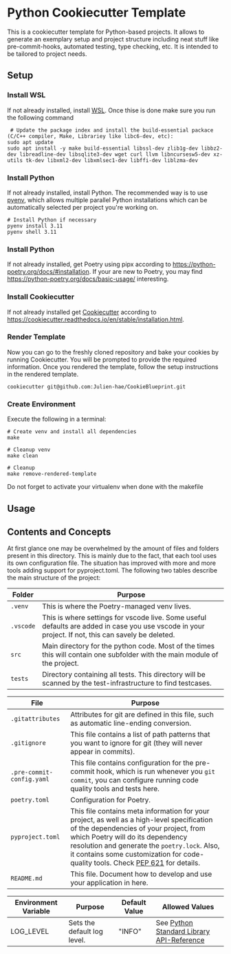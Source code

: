 # Python Cookiecutter Template

This is a cookiecutter template for Python-based projects. It allows to generate an exemplary setup and project structure including neat stuff like pre-commit-hooks, automated testing, type checking, etc. It is intended to be tailored to project needs.

## Setup
### Install WSL
If not already installed, install [WSL](https://learn.microsoft.com/en-us/windows/wsl/install).
Once thise is done make sure you run the following command

```shell
 # Update the package index and install the build-essential packace (C/C++ compiler, Make, Librariey like libc6-dev, etc):
sudo apt update
sudo apt install -y make build-essential libssl-dev zlib1g-dev libbz2-dev libreadline-dev libsqlite3-dev wget curl llvm libncursesw5-dev xz-utils tk-dev libxml2-dev libxmlsec1-dev libffi-dev liblzma-dev
```
### Install Python
If not already installed, install Python. The recommended way is to use [pyenv](https://github.com/pyenv/pyenv), which allows multiple parallel Python installations which can be automatically selected per project you're working on.

```shell
# Install Python if necessary
pyenv install 3.11
pyenv shell 3.11
```
### Install Python
If not already installed, get Poetry using pipx according to <https://python-poetry.org/docs/#installation>. If your are new to Poetry, you may find <https://python-poetry.org/docs/basic-usage/> interesting.
### Install Cookiecutter
If not already installed get [Cookiecutter](https://cookiecutter.readthedocs.io/en/stable/index.html) according to <https://cookiecutter.readthedocs.io/en/stable/installation.html>.

### Render Template
Now you can go to the freshly cloned repository and bake your cookies by running Cookiecutter. You will be prompted to provide the required information. Once you rendered the template, follow the setup instructions in the rendered template.

```shell
cookiecutter git@github.com:Julien-hae/CookieBlueprint.git
```

### Create Environment
Execute the following in a terminal:
```shell
# Create venv and install all dependencies
make

# Cleanup venv
make clean

# Cleanup
make remove-rendered-template
```
Do not forget to activate your virtualenv when done with the makefile
## Usage

## Contents and Concepts

At first glance one may be overwhelmed by the amount of files and folders present in this directory. This is mainly due to the fact, that each tool uses its own configuration file. The situation has improved with more and more tools adding support for pyproject.toml. The following two tables describe the main structure of the project:

| Folder | Purpose |
|--------|-----|
| `.venv` | This is where the Poetry-managed venv lives. |
| `.vscode` | This is where settings for vscode live. Some useful defaults are added in case you use vscode in your project. If not, this can savely be deleted.|
| `src` | Main directory for the python code. Most of the times this will contain one subfolder with the main module of the project.
| `tests` | Directory containing all tests. This directory will be scanned by the test-infrastructure to find testcases. |

| File                      | Purpose |
|---------------------------|---------|
| `.gitattributes`           | Attributes for git are defined in this file, such as automatic line-ending conversion. |
| `.gitignore`               | This file contains a list of path patterns that you want to ignore for git (they will never appear in commits). |
| `.pre-commit-config.yaml`  | This file contains configuration for the pre-commit hook, which is run whenever you `git commit`, you can configure running code quality tools and tests here. |
| `poetry.toml`              | Configuration for Poetry. |
| `pyproject.toml`           | This file contains meta information for your project, as well as a high-level specification of the dependencies of your project, from which Poetry will do its dependency resolution and generate the `poetry.lock`. Also, it contains some customization for code-quality tools. Check [PEP 621](https://peps.python.org/pep-0621/) for details.|
| `README.md`                | This file. Document how to develop and use your application in here. |

| Environment Variable | Purpose | Default Value | Allowed Values |
|----------------------|-|-|-|
| LOG_LEVEL            | Sets the default log level. | "INFO" | See [Python Standard Library API-Reference](https://docs.python.org/3/library/logging.html#logging-levels) |
